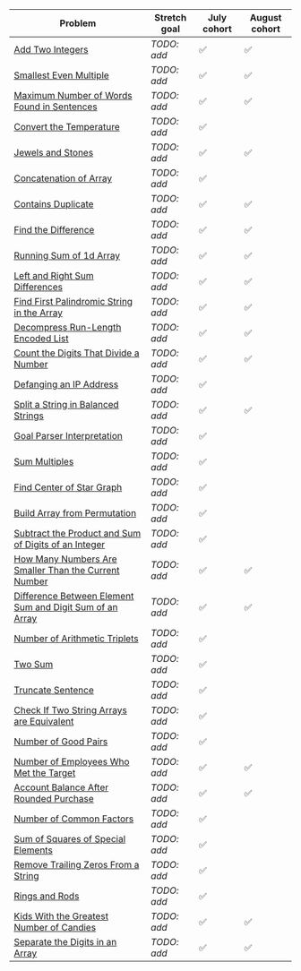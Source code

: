 |Problem|Stretch goal|July cohort|August cohort|
|-|-|-|-|
|[Add Two Integers](https://leetcode.com/problems/add-two-integers/)|_TODO: add_|✅|✅|
|[Smallest Even Multiple](https://leetcode.com/problems/smallest-even-multiple/)|_TODO: add_|✅|✅|
|[Maximum Number of Words Found in Sentences](https://leetcode.com/problems/maximum-number-of-words-found-in-sentences/)|_TODO: add_|✅|✅|
|[Convert the Temperature](https://leetcode.com/problems/convert-the-temperature/)|_TODO: add_|✅||
|[Jewels and Stones](https://leetcode.com/problems/jewels-and-stones/)|_TODO: add_|✅|✅|
|[Concatenation of Array](https://leetcode.com/problems/concatenation-of-array/)|_TODO: add_|✅||
|[Contains Duplicate](https://leetcode.com/problems/contains-duplicate/)|_TODO: add_|✅|✅|
|[Find the Difference](https://leetcode.com/problems/find-the-difference/)|_TODO: add_|✅|✅|
|[Running Sum of 1d Array](https://leetcode.com/problems/running-sum-of-1d-array/)|_TODO: add_|✅|✅|
|[Left and Right Sum Differences](https://leetcode.com/problems/left-and-right-sum-differences/)|_TODO: add_|✅|✅|
|[Find First Palindromic String in the Array](https://leetcode.com/problems/find-first-palindromic-string-in-the-array/)|_TODO: add_|✅|✅|
|[Decompress Run-Length Encoded List](https://leetcode.com/problems/decompress-run-length-encoded-list/)|_TODO: add_|✅|✅|
|[Count the Digits That Divide a Number](https://leetcode.com/problems/count-the-digits-that-divide-a-number/)|_TODO: add_|✅|✅|
|[Defanging an IP Address](https://leetcode.com/problems/defanging-an-ip-address/)|_TODO: add_|✅||
|[Split a String in Balanced Strings](https://leetcode.com/problems/split-a-string-in-balanced-strings/)|_TODO: add_|✅|✅|
|[Goal Parser Interpretation](https://leetcode.com/problems/goal-parser-interpretation/)|_TODO: add_|✅||
|[Sum Multiples](https://leetcode.com/problems/sum-multiples/)|_TODO: add_|✅||
|[Find Center of Star Graph](https://leetcode.com/problems/find-center-of-star-graph/)|_TODO: add_|✅||
|[Build Array from Permutation](https://leetcode.com/problems/build-array-from-permutation/)|_TODO: add_|✅||
|[Subtract the Product and Sum of Digits of an Integer](https://leetcode.com/problems/subtract-the-product-and-sum-of-digits-of-an-integer/)|_TODO: add_|✅||
|[How Many Numbers Are Smaller Than the Current Number](https://leetcode.com/problems/how-many-numbers-are-smaller-than-the-current-number/)|_TODO: add_|✅|✅|
|[Difference Between Element Sum and Digit Sum of an Array](https://leetcode.com/problems/difference-between-element-sum-and-digit-sum-of-an-array/)|_TODO: add_|✅|✅|
|[Number of Arithmetic Triplets](https://leetcode.com/problems/number-of-arithmetic-triplets/)|_TODO: add_|✅||
|[Two Sum](https://leetcode.com/problems/two-sum/)|_TODO: add_|✅||
|[Truncate Sentence](https://leetcode.com/problems/truncate-sentence/)|_TODO: add_|✅||
|[Check If Two String Arrays are Equivalent](https://leetcode.com/problems/check-if-two-string-arrays-are-equivalent/)|_TODO: add_|✅||
|[Number of Good Pairs](https://leetcode.com/problems/number-of-good-pairs/)|_TODO: add_|✅||
|[Number of Employees Who Met the Target](https://leetcode.com/problems/number-of-employees-who-met-the-target/)|_TODO: add_|✅|✅|
|[Account Balance After Rounded Purchase](https://leetcode.com/problems/account-balance-after-rounded-purchase/)|_TODO: add_|✅|✅|
|[Number of Common Factors](https://leetcode.com/problems/number-of-common-factors/)|_TODO: add_|✅||
|[Sum of Squares of Special Elements](https://leetcode.com/problems/sum-of-squares-of-special-elements/)|_TODO: add_|✅||
|[Remove Trailing Zeros From a String](https://leetcode.com/problems/remove-trailing-zeros-from-a-string/)|_TODO: add_|✅||
|[Rings and Rods](https://leetcode.com/problems/rings-and-rods/)|_TODO: add_|✅||
|[Kids With the Greatest Number of Candies](https://leetcode.com/problems/kids-with-the-greatest-number-of-candies/)|_TODO: add_|✅|✅|
|[Separate the Digits in an Array](https://leetcode.com/problems/separate-the-digits-in-an-array/)|_TODO: add_|✅|✅|
